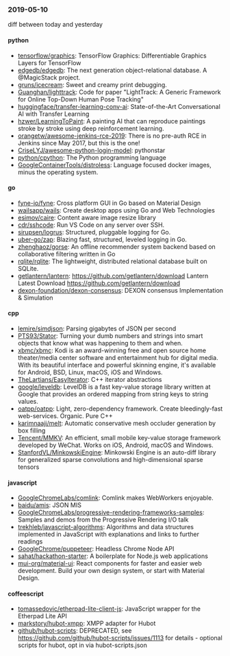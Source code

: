 ### 2019-05-10
diff between today and yesterday

#### python
* [tensorflow/graphics](https://github.com/tensorflow/graphics): TensorFlow Graphics: Differentiable Graphics Layers for TensorFlow
* [edgedb/edgedb](https://github.com/edgedb/edgedb): The next generation object-relational database. A @MagicStack project.
* [gruns/icecream](https://github.com/gruns/icecream):  Sweet and creamy print debugging.
* [Guanghan/lighttrack](https://github.com/Guanghan/lighttrack): Code for paper "LightTrack: A Generic Framework for Online Top-Down Human Pose Tracking"
* [huggingface/transfer-learning-conv-ai](https://github.com/huggingface/transfer-learning-conv-ai):  State-of-the-Art Conversational AI with Transfer Learning
* [hzwer/LearningToPaint](https://github.com/hzwer/LearningToPaint): A painting AI that can reproduce paintings stroke by stroke using deep reinforcement learning.
* [orangetw/awesome-jenkins-rce-2019](https://github.com/orangetw/awesome-jenkins-rce-2019): There is no pre-auth RCE in Jenkins since May 2017, but this is the one!
* [CriseLYJ/awesome-python-login-model](https://github.com/CriseLYJ/awesome-python-login-model): pythonstar
* [python/cpython](https://github.com/python/cpython): The Python programming language
* [GoogleContainerTools/distroless](https://github.com/GoogleContainerTools/distroless):  Language focused docker images, minus the operating system.

#### go
* [fyne-io/fyne](https://github.com/fyne-io/fyne): Cross platform GUI in Go based on Material Design
* [wailsapp/wails](https://github.com/wailsapp/wails): Create desktop apps using Go and Web Technologies
* [esimov/caire](https://github.com/esimov/caire): Content aware image resize library
* [cdr/sshcode](https://github.com/cdr/sshcode): Run VS Code on any server over SSH.
* [sirupsen/logrus](https://github.com/sirupsen/logrus): Structured, pluggable logging for Go.
* [uber-go/zap](https://github.com/uber-go/zap): Blazing fast, structured, leveled logging in Go.
* [zhenghaoz/gorse](https://github.com/zhenghaoz/gorse): An offline recommender system backend based on collaborative filtering written in Go
* [rqlite/rqlite](https://github.com/rqlite/rqlite): The lightweight, distributed relational database built on SQLite.
* [getlantern/lantern](https://github.com/getlantern/lantern):  https://github.com/getlantern/download  Lantern Latest Download https://github.com/getlantern/download 
* [dexon-foundation/dexon-consensus](https://github.com/dexon-foundation/dexon-consensus): DEXON consensus Implementation & Simulation

#### cpp
* [lemire/simdjson](https://github.com/lemire/simdjson): Parsing gigabytes of JSON per second
* [PTS93/Stator](https://github.com/PTS93/Stator): Turning your dumb numbers and strings into smart objects that know what was happening to them and when.
* [xbmc/xbmc](https://github.com/xbmc/xbmc): Kodi is an award-winning free and open source home theater/media center software and entertainment hub for digital media. With its beautiful interface and powerful skinning engine, it's available for Android, BSD, Linux, macOS, iOS and Windows.
* [TheLartians/EasyIterator](https://github.com/TheLartians/EasyIterator): C++ iterator abstractions
* [google/leveldb](https://github.com/google/leveldb): LevelDB is a fast key-value storage library written at Google that provides an ordered mapping from string keys to string values.
* [oatpp/oatpp](https://github.com/oatpp/oatpp): Light, zero-dependency framework. Create bleedingly-fast web-services. Organic. Pure C++
* [karimnaaji/melt](https://github.com/karimnaaji/melt): Automatic conservative mesh occluder generation by box filling
* [Tencent/MMKV](https://github.com/Tencent/MMKV): An efficient, small mobile key-value storage framework developed by WeChat. Works on iOS, Android, macOS and Windows.
* [StanfordVL/MinkowskiEngine](https://github.com/StanfordVL/MinkowskiEngine): Minkowski Engine is an auto-diff library for generalized sparse convolutions and high-dimensional sparse tensors

#### javascript
* [GoogleChromeLabs/comlink](https://github.com/GoogleChromeLabs/comlink): Comlink makes WebWorkers enjoyable.
* [baidu/amis](https://github.com/baidu/amis):  JSON  MIS 
* [GoogleChromeLabs/progressive-rendering-frameworks-samples](https://github.com/GoogleChromeLabs/progressive-rendering-frameworks-samples): Samples and demos from the Progressive Rendering I/O talk
* [trekhleb/javascript-algorithms](https://github.com/trekhleb/javascript-algorithms):  Algorithms and data structures implemented in JavaScript with explanations and links to further readings
* [GoogleChrome/puppeteer](https://github.com/GoogleChrome/puppeteer): Headless Chrome Node API
* [sahat/hackathon-starter](https://github.com/sahat/hackathon-starter): A boilerplate for Node.js web applications
* [mui-org/material-ui](https://github.com/mui-org/material-ui): React components for faster and easier web development. Build your own design system, or start with Material Design.

#### coffeescript
* [tomassedovic/etherpad-lite-client-js](https://github.com/tomassedovic/etherpad-lite-client-js): JavaScript wrapper for the Etherpad Lite API
* [markstory/hubot-xmpp](https://github.com/markstory/hubot-xmpp): XMPP adapter for Hubot
* [github/hubot-scripts](https://github.com/github/hubot-scripts): DEPRECATED, see https://github.com/github/hubot-scripts/issues/1113 for details - optional scripts for hubot, opt in via hubot-scripts.json
